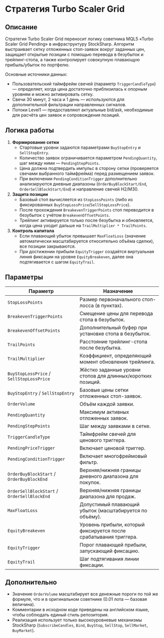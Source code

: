 # Стратегия Turbo Scaler Grid

## Описание
Стратегия Turbo Scaler Grid переносит логику советника MQL5 «Turbo Scaler Grid Pending» в инфраструктуру StockSharp. Алгоритм выстраивает сетку отложенных стоп-заявок вокруг заданных цен, защищает открытые позиции с помощью перевода в безубыток и трейлинг-стопа, а также контролирует совокупную плавающую прибыль/убыток по портфелю.

Основные источники данных:

- Пользовательский таймфрейм свечей (параметр `TriggerCandleType`) — определяет, когда цена достаточно приблизилась к опорным уровням и можно активировать сетку.
- Свечи 30 минут, 2 часа и 1 день — используются для дополнительной фильтрации направленных сигналов.
- Потоки Level1 — предоставляют актуальные bid/ask, необходимые для расчёта цен заявок и сопровождения позиций.

## Логика работы
1. **Формирование сетки**
   - Стартовые уровни задаются параметрами `BuyStopEntry` и `SellStopEntry`.
   - Количество заявок ограничивается параметром `PendingQuantity`, шаг между ними — `PendingStepPoints`.
   - Цена должна подтвердить импульс в сторону сетки (проверяется свечами выбранного таймфрейма) перед размещением заявок.
   - При включении `PendingConditionTrigger` дополнительно анализируются дневные диапазоны (`OrderBuyBlockStart/End`, `OrderSellBlockStart/End`) и направление свечей H2/M30.
2. **Защита позиции**
   - Базовый стоп вычисляется из `StopLossPoints` (либо из фиксированных `BuyStopLossPrice`/`SellStopLossPrice`).
   - После прохождения `BreakevenTriggerPoints` стоп переводится в безубыток с учётом `BreakevenOffsetPoints`.
   - Трейлинг активируется только после безубытка и обновляется, когда цена уходит дальше на `TrailMultiplier * TrailPoints`.
3. **Контроль капитала**
   - Если плавающий убыток превышает `MaxFloatLoss` (значение автоматически масштабируется относительно объёма сделки), все позиции закрываются.
   - При достижении прибыли `EquityTrigger` создаётся виртуальная линия фиксации на уровне `EquityBreakeven`, далее она подтягивается с шагом `EquityTrail`.

## Параметры
| Параметр | Назначение |
| --- | --- |
| `StopLossPoints` | Размер первоначального стоп-лосса (в пунктах). |
| `BreakevenTriggerPoints` | Смещение цены для перевода стопа в безубыток. |
| `BreakevenOffsetPoints` | Дополнительный буфер при установке стопа в безубыток. |
| `TrailPoints` | Расстояние трейлинг-стопа после безубытка. |
| `TrailMultiplier` | Коэффициент, определяющий момент обновления трейлинга. |
| `BuyStopLossPrice` / `SellStopLossPrice` | Жёстко заданные уровни стопов для длинных/коротких позиций. |
| `BuyStopEntry` / `SellStopEntry` | Базовые цены сетки отложенных стоп-заявок. |
| `OrderVolume` | Объём каждой заявки. |
| `PendingQuantity` | Максимум активных отложенных заявок. |
| `PendingStepPoints` | Шаг между заявками в сетке. |
| `TriggerCandleType` | Таймфрейм свечей для ценового триггера. |
| `PendingPriceTrigger` | Включает ценовой триггер.
| `PendingConditionTrigger` | Включает многофреймовый фильтр. |
| `OrderBuyBlockStart` / `OrderBuyBlockEnd` | Верхняя/нижняя границы дневного диапазона для покупок. |
| `OrderSellBlockStart` / `OrderSellBlockEnd` | Верхняя/нижняя границы диапазона для продаж. |
| `MaxFloatLoss` | Допустимый плавающий убыток (масштабируется по объёму). |
| `EquityBreakeven` | Уровень прибыли, который фиксируется после срабатывания триггера. |
| `EquityTrigger` | Порог плавающей прибыли, запускающий фиксацию. |
| `EquityTrail` | Шаг подтягивания линии фиксации. |

## Дополнительно
- Значение `OrderVolume` масштабирует все денежные пороги по той же формуле, что и в оригинальном советнике (0.01 лота — базовая величина).
- Комментарии в исходном коде приведены на английском языке, чтобы соблюдать единый стиль репозитория.
- Реализация использует только высокоуровневые механизмы StockSharp (`SubscribeCandles`, `Bind`, `BuyStop`, `SellStop`, `SellMarket`, `BuyMarket`).
